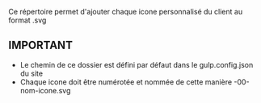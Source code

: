 Ce répertoire permet d'ajouter chaque icone personnalisé du client au format .svg
## IMPORTANT
* Le chemin de ce dossier est défini par défaut dans le gulp.config.json du site
* Chaque icone doit être numérotée et nommée de cette manière -00-nom-icone.svg
